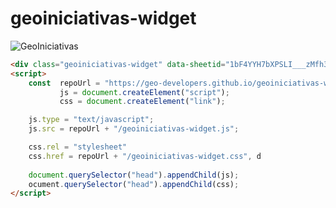 # geoiniciativas-widget


![GeoIniciativas](http://127.0.0.1:5500/assets/imgs/geoiniciativas.gif)

```html
<div class="geoiniciativas-widget" data-sheetid="1bF4YYH7bXPSLI___zMfh3tDfSxDlWWZLkkuT5vD4zHQ" data-tab="datos"></div>
<script>
    const  repoUrl = "https://geo-developers.github.io/geoiniciativas-widget",
           js = document.createElement("script");
           css = document.createElement("link");

    js.type = "text/javascript";
    js.src = repoUrl + "/geoiniciativas-widget.js";

    css.rel = "stylesheet"
    css.href = repoUrl + "/geoiniciativas-widget.css", d
    
    document.querySelector("head").appendChild(js);
    ocument.querySelector("head").appendChild(css);
</script>
```
